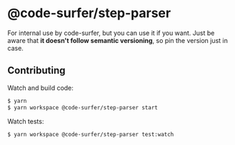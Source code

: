 # @code-surfer/step-parser

For internal use by code-surfer, but you can use it if you want. Just be aware that **it doesn't follow semantic versioning**, so pin the version just in case.

## Contributing

Watch and build code:

```bash
$ yarn
$ yarn workspace @code-surfer/step-parser start
```

Watch tests:

```bash
$ yarn workspace @code-surfer/step-parser test:watch
```
